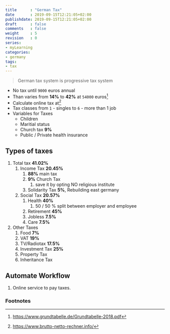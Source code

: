 ```yaml
---
title      : "German Tax"
date       : 2019-09-15T12:21:05+02:00
publishdate: 2019-09-15T12:21:05+02:00
draft      : false
comments   : false
weight     : 5
revision   : 0
series:
- myLearning
categories:
- germany
tags:
- tax
---
```


> German tax system is progressive tax system

- No tax until `9000` euros annual
- Than varies from **14%** to **42%** at `54000` euros[^1]
- Calculate online tax at[^2]
- Tax classes from `1` - singles to `6` - more than 1 job 
- Variables for Taxes
  - Children
  - Maritial status
  - Church tax **9%**
  - Public / Private health insurance
<!-- more -->

## Types of taxes

1. Total tax **41.02%**
   1. Income Tax **20.45%**
      1. **88%** main tax
      2. **9%** Church Tax
         1. save it by opting NO religious institute
      3. Solidarity Tax **5%**, Rebuilding east germany
   2. Social Tax **20.57%**
      1. Health **40%**
         1. 50 / 50 % split between employer and employee 
      2. Retirement **45%**
      3. Jobless **7.5%**
      4. Care **7.5%**
2. Other Taxes
   1. Food **7%**
   2. VAT **19%**
   3. TV/Radiotax **17.5%**
   4. Investment Tax **25%**
   5. Property Tax
   6. Inheritance Tax

## Automate Workflow

1. Online service to pay taxes.
### Footnotes

[^1]: https://www.grundtabelle.de/Grundtabelle-2018.pdf
[^2]: https://www.brutto-netto-rechner.info/
[^3]: [germantaxes.de](https://www.youtube.com/watch?v=1_1Af96FihI)
